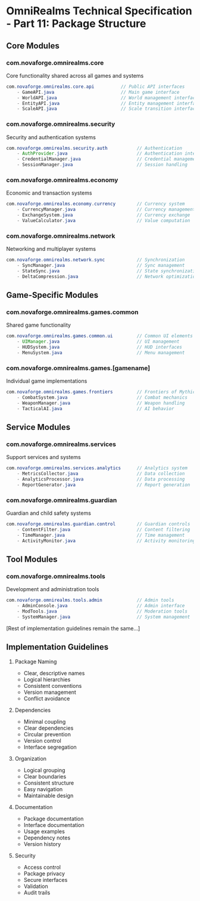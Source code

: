 # OmniRealms Technical Specification - Part 11: Package Structure

## Core Modules

### com.novaforge.omnirealms.core
Core functionality shared across all games and systems

```java
com.novaforge.omnirealms.core.api          // Public API interfaces
    - GameAPI.java                         // Main game interface
    - WorldAPI.java                        // World management interface
    - EntityAPI.java                       // Entity management interface
    - ScaleAPI.java                        // Scale transition interface
```

### com.novaforge.omnirealms.security
Security and authentication systems

```java
com.novaforge.omnirealms.security.auth           // Authentication
    - AuthProvider.java                          // Authentication interface
    - CredentialManager.java                     // Credential management
    - SessionManager.java                        // Session handling
```

### com.novaforge.omnirealms.economy
Economic and transaction systems

```java
com.novaforge.omnirealms.economy.currency        // Currency system
    - CurrencyManager.java                       // Currency management
    - ExchangeSystem.java                        // Currency exchange
    - ValueCalculator.java                       // Value computation
```

### com.novaforge.omnirealms.network
Networking and multiplayer systems

```java
com.novaforge.omnirealms.network.sync            // Synchronization
    - SyncManager.java                           // Sync management
    - StateSync.java                             // State synchronization
    - DeltaCompression.java                      // Network optimization
```

## Game-Specific Modules

### com.novaforge.omnirealms.games.common
Shared game functionality

```java
com.novaforge.omnirealms.games.common.ui         // Common UI elements
    - UIManager.java                             // UI management
    - HUDSystem.java                             // HUD interfaces
    - MenuSystem.java                            // Menu management
```

### com.novaforge.omnirealms.games.[gamename]
Individual game implementations

```java
com.novaforge.omnirealms.games.frontiers         // Frontiers of Mythic Dominion
    - CombatSystem.java                          // Combat mechanics
    - WeaponManager.java                         // Weapon handling
    - TacticalAI.java                            // AI behavior
```

## Service Modules

### com.novaforge.omnirealms.services
Support services and systems

```java
com.novaforge.omnirealms.services.analytics      // Analytics system
    - MetricsCollector.java                      // Data collection
    - AnalyticsProcessor.java                    // Data processing
    - ReportGenerator.java                       // Report generation
```

### com.novaforge.omnirealms.guardian
Guardian and child safety systems

```java
com.novaforge.omnirealms.guardian.control        // Guardian controls
    - ContentFilter.java                         // Content filtering
    - TimeManager.java                           // Time management
    - ActivityMonitor.java                       // Activity monitoring
```

## Tool Modules

### com.novaforge.omnirealms.tools
Development and administration tools

```java
com.novaforge.omnirealms.tools.admin             // Admin tools
    - AdminConsole.java                          // Admin interface
    - ModTools.java                              // Moderation tools
    - SystemManager.java                         // System management
```

[Rest of implementation guidelines remain the same...]
## Implementation Guidelines

1. Package Naming
   - Clear, descriptive names
   - Logical hierarchies
   - Consistent conventions
   - Version management
   - Conflict avoidance

2. Dependencies
   - Minimal coupling
   - Clear dependencies
   - Circular prevention
   - Version control
   - Interface segregation

3. Organization
   - Logical grouping
   - Clear boundaries
   - Consistent structure
   - Easy navigation
   - Maintainable design

4. Documentation
   - Package documentation
   - Interface documentation
   - Usage examples
   - Dependency notes
   - Version history

5. Security
   - Access control
   - Package privacy
   - Secure interfaces
   - Validation
   - Audit trails